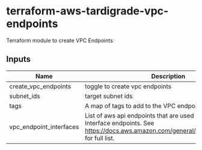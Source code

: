 # terraform-aws-tardigrade-vpc-endpoints

Terraform module to create VPC Endpoints

## Inputs

| Name | Description | Type | Default | Required |
|------|-------------|:----:|:-----:|:-----:|
| create\_vpc\_endpoints | toggle to create vpc endpoints | string | `"true"` | no |
| subnet\_ids | target subnet ids | list(string) | `<list>` | no |
| tags | A map of tags to add to the VPC endpoint SG | map(string) | `<map>` | no |
| vpc\_endpoint\_interfaces | List of aws api endpoints that are used to create VPC Interface endpoints. See https://docs.aws.amazon.com/general/latest/gr/rande.html for full list. | list(string) | `<list>` | no |

